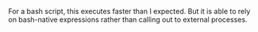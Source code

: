 For a bash script, this executes faster than I expected. But it is able to
rely on bash-native expressions rather than calling out to external processes.
